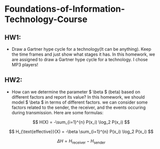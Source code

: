 # Foundations-of-Information-Technology-Course

## HW1:
- Draw a Gartner hype cycle for a technology(It can be anything). Keep the time frames and just show what stages it has.
In this homework, we are assigned to draw a Gartner hype cycle for a technology. I chose MP3 players!

## HW2:
- How can we determine the parameter $ \beta $ (beta) based on different factors and report its value?
In this homework, we should model $ \beta $ in terms of different factors. we can consider some factors related to the sender, the receiver, and the events occuring during transmission.
Here are some formulas:

$$ H(X) = -\sum_{i=1}^{n} P(x_i) \log_2 P(x_i) $$

$$ H_{\text{effective}}(X) = -\beta \sum_{i=1}^{n} P(x_i) \log_2 P(x_i) $$

$$ \Delta H = H_{\text{receiver}} - H_{\text{sender}} $$
